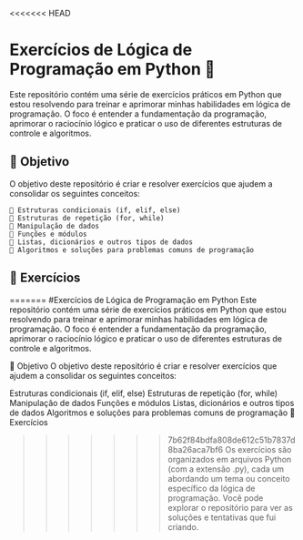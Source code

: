 <<<<<<< HEAD
# Exercícios de Lógica de Programação em Python 🐍

Este repositório contém uma série de exercícios práticos em Python que estou resolvendo para treinar e aprimorar minhas habilidades em lógica de programação. O foco é entender a fundamentação da programação, aprimorar o raciocínio lógico e praticar o uso de diferentes estruturas de controle e algoritmos.

## 🚀 Objetivo

O objetivo deste repositório é criar e resolver exercícios que ajudem a consolidar os seguintes conceitos:

    🎯 Estruturas condicionais (if, elif, else)
    🎯 Estruturas de repetição (for, while)
    🎯 Manipulação de dados
    🎯 Funções e módulos
    🎯 Listas, dicionários e outros tipos de dados
    🎯 Algoritmos e soluções para problemas comuns de programação

## 📝 Exercícios

=======
#Exercícios de Lógica de Programação em Python
Este repositório contém uma série de exercícios práticos em Python que estou resolvendo para treinar e aprimorar minhas habilidades em lógica de programação. O foco é entender a fundamentação da programação, aprimorar o raciocínio lógico e praticar o uso de diferentes estruturas de controle e algoritmos.

🚀 Objetivo
O objetivo deste repositório é criar e resolver exercícios que ajudem a consolidar os seguintes conceitos:

Estruturas condicionais (if, elif, else)
Estruturas de repetição (for, while)
Manipulação de dados
Funções e módulos
Listas, dicionários e outros tipos de dados
Algoritmos e soluções para problemas comuns de programação
📝 Exercícios
>>>>>>> 7b62f84bdfa808de612c51b7837d8ba26aca7bf6
Os exercícios são organizados em arquivos Python (com a extensão .py), cada um abordando um tema ou conceito específico da lógica de programação. Você pode explorar o repositório para ver as soluções e tentativas que fui criando.
